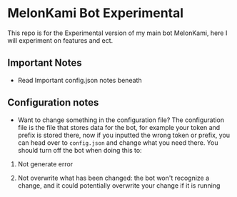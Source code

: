 # MelonKami Bot Experimental

This repo is for the Experimental version of my main bot MelonKami, here I will experiment on features and ect.

## Important Notes

* Read Important config.json notes beneath

## Configuration notes
  
* Want to change something in the configuration file? The configuration file is the file that stores data for the bot, for example your token and prefix is stored there, now if you inputted the wrong token or prefix, you can head over to ``config.json`` and change what you need there. You should turn off the bot when doing this to:

1. Not generate error

2. Not overwrite what has been changed: the bot won't recognize a change, and it could potentially overwrite your change if it is running